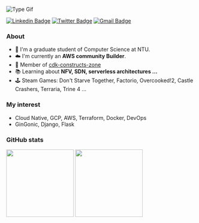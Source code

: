 ![Type Gif](https://user-images.githubusercontent.com/53658800/124649463-1f500f80-decb-11eb-8149-6fa1158ff625.gif)

[![Linkedin Badge](https://img.shields.io/badge/-benkajaja-blue?style=flat-square&logo=Linkedin&logoColor=white&link=https://www.linkedin.com/in/benkajaja/)](https://www.linkedin.com/in/benkajaja/)
[![Twitter Badge](https://img.shields.io/badge/-@benkajaja-blue?style=flat-square&logo=twitter&logoColor=white)](https://twitter.com/benkajaja)
[![Gmail Badge](https://img.shields.io/badge/-r08944006@csie.ntu.edu.tw-D14836?style=flat-square&logo=gmail&logoColor=white)](mailto:r08944006@csie.ntu.edu.tw)

### About
- 🏫 I'm a graduate student of Computer Science at NTU.
- ☁️ I'm currently an **AWS community Builder**.
- 🧰 Member of [cdk-constructs-zone](https://github.com/cdk-constructs-zone)
- 📚 Learning about **NFV, SDN, serverless architectures ...**
- 🕹️ Steam Games: Don't Starve Together, Factorio, Overcooked!2, Castle Crashers, Terraria, Trine 4 ...

### My interest
- Cloud Native, GCP, AWS, Terraform, Docker, DevOps
- GinGonic, Django, Flask

### GitHub stats

<p>
  <img height="180em" src = "https://github-readme-stats.vercel.app/api?username=benkajaja&theme=gotham&show_icons=true&count_private=true">
  <img height="180em" src = "https://github-readme-stats.vercel.app/api/top-langs/?username=benkajaja&theme=gotham&layout=compact&exclude_repo=ONOS-Apps&hide=html">
</p>

